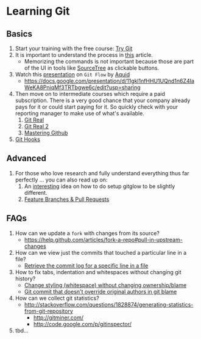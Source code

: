 # Learning Git

## Basics

1. Start your training with the free course: [Try Git](https://try.github.io)
1. It is important to understand the process in [this](http://nvie.com/posts/a-successful-git-branching-model/) article.
    * Memorizing the commands is not important because those are part of the UI in tools like [SourceTree](https://www.sourcetreeapp.com/) as clickable buttons.
1. Watch this [presentation](https://docs.google.com/presentation/d/11gkl1nfHHU1UQnd1n6Z4IaWeKA8PniqMf3TRTbgwe6c/edit?usp=sharing) on `Git Flow` by [Aquid](https://github.com/aquid)
    * https://docs.google.com/presentation/d/11gkl1nfHHU1UQnd1n6Z4IaWeKA8PniqMf3TRTbgwe6c/edit?usp=sharing
1. Then move on to intermediate courses which require a paid subscription. There is a very good chance that your company already pays for it or could start paying for it. So quickly check with your reporting manager to make use of what's available.
    1. [Git Real](https://www.codeschool.com/courses/git-real)
    1. [Git Real 2](https://www.codeschool.com/courses/git-real-2)
    1. [Mastering Github](https://www.codeschool.com/courses/mastering-github)
1. [Git Hooks](https://www.codeschool.com/screencasts/git-hooks)

## Advanced

1. For those who love research and fully understand everything thus far perfectly ... you can also read up on:
    1. An [interesting](http://blog.rubydubee.com/git/2015/03/01/new-git-flow/) idea on how to do setup gitglow to be slightly different.
    1. [Feature Branches & Pull Requests](https://www.codeschool.com/screencasts/feature-branches-pull-requests)

## FAQs

1. How can we update a `fork` with changes from its source?
    * https://help.github.com/articles/fork-a-repo#pull-in-upstream-changes
1. How can we view just the commits that touched a particular line in a file?
    * [Retrieve the commit log for a specific line in a file](http://stackoverflow.com/questions/8435343/retrieve-the-commit-log-for-a-specific-line-in-a-file)
1. How to fix tabs, indentation and whitespaces without changing git history?
    * [Change styling (whitespace) without changing ownership/blame](http://stackoverflow.com/questions/4112410/git-change-styling-whitespace-without-changing-ownership-blame)
    * [Git commit that doesn't override original authors in git blame](http://stackoverflow.com/questions/3945382/git-commit-that-doesnt-override-original-authors-in-git-blame)
1. How can we collect git statistics?
    * http://stackoverflow.com/questions/1828874/generating-statistics-from-git-repository
        * http://gitminer.com/
        * http://code.google.com/p/gitinspector/
1. tbd...